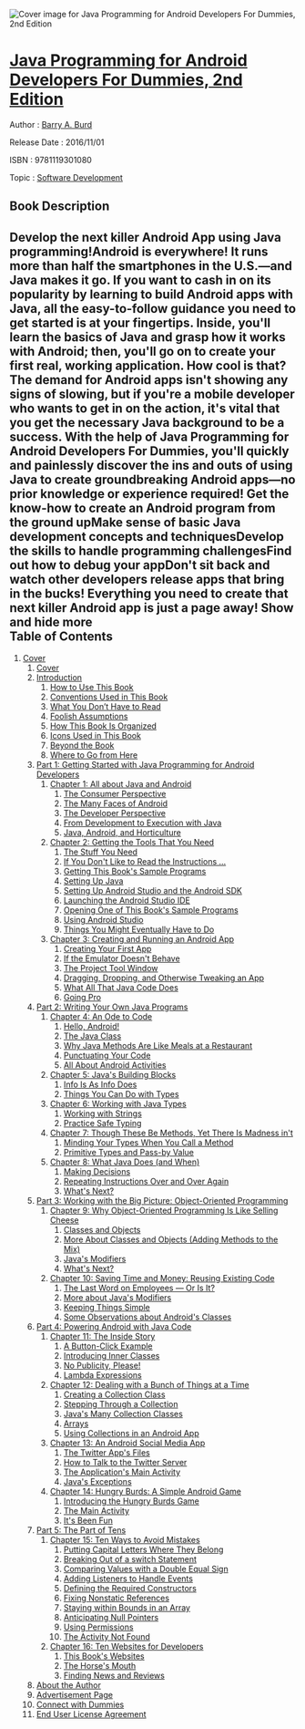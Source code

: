 ![Cover image for Java Programming for Android Developers For Dummies, 2nd Edition](https://imgdetail.ebookreading.net/cover/cover/20200215/EB9781119301080.jpg)

[Java Programming for Android Developers For Dummies, 2nd Edition](https://ebookreading.net/view/book/Java+Programming+for+Android+Developers+For+Dummies%2C+2nd+Edition-EB9781119301080_1.html "Java Programming for Android Developers For Dummies, 2nd Edition")
====================================================================================================================

Author : [Barry A. Burd](https://ebookreading.net/search/author/Barry+A.+Burd)

Release Date : 2016/11/01

ISBN : 9781119301080

Topic : [Software Development](https://ebookreading.net/search/category/software-development)

Book Description
-----------------

 Develop the next killer Android App using Java programming!Android is everywhere! It runs more than half the smartphones in the U.S.—and Java makes it go. If you want to cash in on its popularity by learning to build Android apps with Java, all the easy-to-follow guidance you need to get started is at your fingertips. Inside, you'll learn the basics of Java and grasp how it works with Android; then, you'll go on to create your first real, working application. How cool is that? 
The demand for Android apps isn't showing any signs of slowing, but if you're a mobile developer who wants to get in on the action, it's vital that you get the necessary Java background to be a success. With the help of Java Programming for Android Developers For Dummies, you'll quickly and painlessly discover the ins and outs of using Java to create groundbreaking Android apps—no prior knowledge or experience required! 
Get the know-how to create an Android program from the ground upMake sense of basic Java development concepts and techniquesDevelop the skills to handle programming challengesFind out how to debug your appDon't sit back and watch other developers release apps that bring in the bucks! Everything you need to create that next killer Android app is just a page away!
        Show and hide more                
Table of Contents
-----------------

1. [Cover](https://ebookreading.net/view/book/Java+Programming+for+Android+Developers+For+Dummies%2C+2nd+Edition-EB9781119301080_1.html)
    1. [Cover](https://ebookreading.net/view/book/Java+Programming+for+Android+Developers+For+Dummies%2C+2nd+Edition-EB9781119301080_1.html)
    1. [Introduction](https://ebookreading.net/view/book/Java+Programming+for+Android+Developers+For+Dummies%2C+2nd+Edition-EB9781119301080_4.html)
        1. [How to Use This Book](https://ebookreading.net/view/book/Java+Programming+for+Android+Developers+For+Dummies%2C+2nd+Edition-EB9781119301080_4.html#h2-1)
        1. [Conventions Used in This Book](https://ebookreading.net/view/book/Java+Programming+for+Android+Developers+For+Dummies%2C+2nd+Edition-EB9781119301080_4.html#h2-2)
        1. [What You Don’t Have to Read](https://ebookreading.net/view/book/Java+Programming+for+Android+Developers+For+Dummies%2C+2nd+Edition-EB9781119301080_4.html#h2-3)
        1. [Foolish Assumptions](https://ebookreading.net/view/book/Java+Programming+for+Android+Developers+For+Dummies%2C+2nd+Edition-EB9781119301080_4.html#h2-4)
        1. [How This Book Is Organized](https://ebookreading.net/view/book/Java+Programming+for+Android+Developers+For+Dummies%2C+2nd+Edition-EB9781119301080_4.html#h2-5)
        1. [Icons Used in This Book](https://ebookreading.net/view/book/Java+Programming+for+Android+Developers+For+Dummies%2C+2nd+Edition-EB9781119301080_4.html#h2-6)
        1. [Beyond the Book](https://ebookreading.net/view/book/Java+Programming+for+Android+Developers+For+Dummies%2C+2nd+Edition-EB9781119301080_4.html#h2-7)
        1. [Where to Go from Here](https://ebookreading.net/view/book/Java+Programming+for+Android+Developers+For+Dummies%2C+2nd+Edition-EB9781119301080_4.html#h2-8)
    1. [Part 1: Getting Started with Java Programming for Android Developers](https://ebookreading.net/view/book/Java+Programming+for+Android+Developers+For+Dummies%2C+2nd+Edition-EB9781119301080_5.html)
        1. [Chapter 1: All about Java and Android  ](https://ebookreading.net/view/book/Java+Programming+for+Android+Developers+For+Dummies%2C+2nd+Edition-EB9781119301080_6.html)
            1. [The Consumer Perspective](https://ebookreading.net/view/book/Java+Programming+for+Android+Developers+For+Dummies%2C+2nd+Edition-EB9781119301080_6.html#h2-1)
            1. [The Many Faces of Android](https://ebookreading.net/view/book/Java+Programming+for+Android+Developers+For+Dummies%2C+2nd+Edition-EB9781119301080_6.html#h2-2)
            1. [The Developer Perspective](https://ebookreading.net/view/book/Java+Programming+for+Android+Developers+For+Dummies%2C+2nd+Edition-EB9781119301080_6.html#h2-3)
            1. [From Development to Execution with Java](https://ebookreading.net/view/book/Java+Programming+for+Android+Developers+For+Dummies%2C+2nd+Edition-EB9781119301080_6.html#h2-4)
            1. [Java, Android, and Horticulture](https://ebookreading.net/view/book/Java+Programming+for+Android+Developers+For+Dummies%2C+2nd+Edition-EB9781119301080_6.html#h2-5)
        1. [Chapter 2: Getting the Tools That You Need  ](https://ebookreading.net/view/book/Java+Programming+for+Android+Developers+For+Dummies%2C+2nd+Edition-EB9781119301080_7.html)
            1. [The Stuff You Need](https://ebookreading.net/view/book/Java+Programming+for+Android+Developers+For+Dummies%2C+2nd+Edition-EB9781119301080_7.html#h2-1)
            1. [If You Don&#39;t Like to Read the Instructions …](https://ebookreading.net/view/book/Java+Programming+for+Android+Developers+For+Dummies%2C+2nd+Edition-EB9781119301080_7.html#h2-2)
            1. [Getting This Book&#39;s Sample Programs](https://ebookreading.net/view/book/Java+Programming+for+Android+Developers+For+Dummies%2C+2nd+Edition-EB9781119301080_7.html#h2-3)
            1. [Setting Up Java](https://ebookreading.net/view/book/Java+Programming+for+Android+Developers+For+Dummies%2C+2nd+Edition-EB9781119301080_7.html#h2-4)
            1. [Setting Up Android Studio and the Android SDK](https://ebookreading.net/view/book/Java+Programming+for+Android+Developers+For+Dummies%2C+2nd+Edition-EB9781119301080_7.html#h2-5)
            1. [Launching the Android Studio IDE](https://ebookreading.net/view/book/Java+Programming+for+Android+Developers+For+Dummies%2C+2nd+Edition-EB9781119301080_7.html#h2-6)
            1. [Opening One of This Book&#39;s Sample Programs](https://ebookreading.net/view/book/Java+Programming+for+Android+Developers+For+Dummies%2C+2nd+Edition-EB9781119301080_7.html#h2-7)
            1. [Using Android Studio](https://ebookreading.net/view/book/Java+Programming+for+Android+Developers+For+Dummies%2C+2nd+Edition-EB9781119301080_7.html#h2-8)
            1. [Things You Might Eventually Have to Do](https://ebookreading.net/view/book/Java+Programming+for+Android+Developers+For+Dummies%2C+2nd+Edition-EB9781119301080_7.html#h2-9)
        1. [Chapter 3: Creating and Running an Android App  ](https://ebookreading.net/view/book/Java+Programming+for+Android+Developers+For+Dummies%2C+2nd+Edition-EB9781119301080_8.html)
            1. [Creating Your First App](https://ebookreading.net/view/book/Java+Programming+for+Android+Developers+For+Dummies%2C+2nd+Edition-EB9781119301080_8.html#h2-1)
            1. [If the Emulator Doesn&#39;t Behave](https://ebookreading.net/view/book/Java+Programming+for+Android+Developers+For+Dummies%2C+2nd+Edition-EB9781119301080_8.html#h2-2)
            1. [The Project Tool Window](https://ebookreading.net/view/book/Java+Programming+for+Android+Developers+For+Dummies%2C+2nd+Edition-EB9781119301080_8.html#h2-3)
            1. [Dragging, Dropping, and Otherwise Tweaking an App](https://ebookreading.net/view/book/Java+Programming+for+Android+Developers+For+Dummies%2C+2nd+Edition-EB9781119301080_8.html#h2-4)
            1. [What All That Java Code Does](https://ebookreading.net/view/book/Java+Programming+for+Android+Developers+For+Dummies%2C+2nd+Edition-EB9781119301080_8.html#h2-5)
            1. [Going Pro](https://ebookreading.net/view/book/Java+Programming+for+Android+Developers+For+Dummies%2C+2nd+Edition-EB9781119301080_8.html#h2-6)
    1. [Part 2: Writing Your Own Java Programs](https://ebookreading.net/view/book/Java+Programming+for+Android+Developers+For+Dummies%2C+2nd+Edition-EB9781119301080_9.html)
        1. [Chapter 4: An Ode to Code  ](https://ebookreading.net/view/book/Java+Programming+for+Android+Developers+For+Dummies%2C+2nd+Edition-EB9781119301080_10.html)
            1. [Hello, Android!](https://ebookreading.net/view/book/Java+Programming+for+Android+Developers+For+Dummies%2C+2nd+Edition-EB9781119301080_10.html#h2-1)
            1. [The Java Class](https://ebookreading.net/view/book/Java+Programming+for+Android+Developers+For+Dummies%2C+2nd+Edition-EB9781119301080_10.html#h2-2)
            1. [Why Java Methods Are Like Meals at a Restaurant](https://ebookreading.net/view/book/Java+Programming+for+Android+Developers+For+Dummies%2C+2nd+Edition-EB9781119301080_10.html#h2-3)
            1. [Punctuating Your Code](https://ebookreading.net/view/book/Java+Programming+for+Android+Developers+For+Dummies%2C+2nd+Edition-EB9781119301080_10.html#h2-4)
            1. [All About Android Activities](https://ebookreading.net/view/book/Java+Programming+for+Android+Developers+For+Dummies%2C+2nd+Edition-EB9781119301080_10.html#h2-5)
        1. [Chapter 5: Java&#39;s Building Blocks  ](https://ebookreading.net/view/book/Java+Programming+for+Android+Developers+For+Dummies%2C+2nd+Edition-EB9781119301080_11.html)
            1. [Info Is As Info Does](https://ebookreading.net/view/book/Java+Programming+for+Android+Developers+For+Dummies%2C+2nd+Edition-EB9781119301080_11.html#h2-1)
            1. [Things You Can Do with Types](https://ebookreading.net/view/book/Java+Programming+for+Android+Developers+For+Dummies%2C+2nd+Edition-EB9781119301080_11.html#h2-2)
        1. [Chapter 6: Working with Java Types  ](https://ebookreading.net/view/book/Java+Programming+for+Android+Developers+For+Dummies%2C+2nd+Edition-EB9781119301080_12.html)
            1. [Working with Strings](https://ebookreading.net/view/book/Java+Programming+for+Android+Developers+For+Dummies%2C+2nd+Edition-EB9781119301080_12.html#h2-1)
            1. [Practice Safe Typing](https://ebookreading.net/view/book/Java+Programming+for+Android+Developers+For+Dummies%2C+2nd+Edition-EB9781119301080_12.html#h2-2)
        1. [Chapter 7: Though These Be Methods, Yet There Is Madness in&#39;t  ](https://ebookreading.net/view/book/Java+Programming+for+Android+Developers+For+Dummies%2C+2nd+Edition-EB9781119301080_13.html)
            1. [Minding Your Types When You Call a Method](https://ebookreading.net/view/book/Java+Programming+for+Android+Developers+For+Dummies%2C+2nd+Edition-EB9781119301080_13.html#h2-1)
            1. [Primitive Types and Pass-by Value](https://ebookreading.net/view/book/Java+Programming+for+Android+Developers+For+Dummies%2C+2nd+Edition-EB9781119301080_13.html#h2-2)
        1. [Chapter 8: What Java Does (and When)  ](https://ebookreading.net/view/book/Java+Programming+for+Android+Developers+For+Dummies%2C+2nd+Edition-EB9781119301080_14.html)
            1. [Making Decisions](https://ebookreading.net/view/book/Java+Programming+for+Android+Developers+For+Dummies%2C+2nd+Edition-EB9781119301080_14.html#h2-1)
            1. [Repeating Instructions Over and Over Again](https://ebookreading.net/view/book/Java+Programming+for+Android+Developers+For+Dummies%2C+2nd+Edition-EB9781119301080_14.html#h2-2)
            1. [What&#39;s Next?](https://ebookreading.net/view/book/Java+Programming+for+Android+Developers+For+Dummies%2C+2nd+Edition-EB9781119301080_14.html#h2-3)
    1. [Part 3: Working with the Big Picture: Object-Oriented Programming](https://ebookreading.net/view/book/Java+Programming+for+Android+Developers+For+Dummies%2C+2nd+Edition-EB9781119301080_15.html)
        1. [Chapter 9: Why Object-Oriented Programming Is Like Selling Cheese  ](https://ebookreading.net/view/book/Java+Programming+for+Android+Developers+For+Dummies%2C+2nd+Edition-EB9781119301080_16.html)
            1. [Classes and Objects](https://ebookreading.net/view/book/Java+Programming+for+Android+Developers+For+Dummies%2C+2nd+Edition-EB9781119301080_16.html#h2-1)
            1. [More About Classes and Objects (Adding Methods to the Mix)](https://ebookreading.net/view/book/Java+Programming+for+Android+Developers+For+Dummies%2C+2nd+Edition-EB9781119301080_16.html#h2-2)
            1. [Java&#39;s Modifiers](https://ebookreading.net/view/book/Java+Programming+for+Android+Developers+For+Dummies%2C+2nd+Edition-EB9781119301080_16.html#h2-3)
            1. [What&#39;s Next?](https://ebookreading.net/view/book/Java+Programming+for+Android+Developers+For+Dummies%2C+2nd+Edition-EB9781119301080_16.html#h2-4)
        1. [Chapter 10: Saving Time and Money: Reusing Existing Code  ](https://ebookreading.net/view/book/Java+Programming+for+Android+Developers+For+Dummies%2C+2nd+Edition-EB9781119301080_17.html)
            1. [The Last Word on Employees — Or Is It?](https://ebookreading.net/view/book/Java+Programming+for+Android+Developers+For+Dummies%2C+2nd+Edition-EB9781119301080_17.html#h2-1)
            1. [More about Java&#39;s Modifiers](https://ebookreading.net/view/book/Java+Programming+for+Android+Developers+For+Dummies%2C+2nd+Edition-EB9781119301080_17.html#h2-2)
            1. [Keeping Things Simple](https://ebookreading.net/view/book/Java+Programming+for+Android+Developers+For+Dummies%2C+2nd+Edition-EB9781119301080_17.html#h2-3)
            1. [Some Observations about Android&#39;s Classes](https://ebookreading.net/view/book/Java+Programming+for+Android+Developers+For+Dummies%2C+2nd+Edition-EB9781119301080_17.html#h2-4)
    1. [Part 4: Powering Android with Java Code](https://ebookreading.net/view/book/Java+Programming+for+Android+Developers+For+Dummies%2C+2nd+Edition-EB9781119301080_18.html)
        1. [Chapter 11: The Inside Story  ](https://ebookreading.net/view/book/Java+Programming+for+Android+Developers+For+Dummies%2C+2nd+Edition-EB9781119301080_19.html)
            1. [A Button-Click Example](https://ebookreading.net/view/book/Java+Programming+for+Android+Developers+For+Dummies%2C+2nd+Edition-EB9781119301080_19.html#h2-1)
            1. [Introducing Inner Classes](https://ebookreading.net/view/book/Java+Programming+for+Android+Developers+For+Dummies%2C+2nd+Edition-EB9781119301080_19.html#h2-2)
            1. [No Publicity, Please!](https://ebookreading.net/view/book/Java+Programming+for+Android+Developers+For+Dummies%2C+2nd+Edition-EB9781119301080_19.html#h2-3)
            1. [Lambda Expressions](https://ebookreading.net/view/book/Java+Programming+for+Android+Developers+For+Dummies%2C+2nd+Edition-EB9781119301080_19.html#h2-4)
        1. [Chapter 12: Dealing with a Bunch of Things at a Time  ](https://ebookreading.net/view/book/Java+Programming+for+Android+Developers+For+Dummies%2C+2nd+Edition-EB9781119301080_20.html)
            1. [Creating a Collection Class](https://ebookreading.net/view/book/Java+Programming+for+Android+Developers+For+Dummies%2C+2nd+Edition-EB9781119301080_20.html#h2-1)
            1. [Stepping Through a Collection](https://ebookreading.net/view/book/Java+Programming+for+Android+Developers+For+Dummies%2C+2nd+Edition-EB9781119301080_20.html#h2-2)
            1. [Java&#39;s Many Collection Classes](https://ebookreading.net/view/book/Java+Programming+for+Android+Developers+For+Dummies%2C+2nd+Edition-EB9781119301080_20.html#h2-3)
            1. [Arrays](https://ebookreading.net/view/book/Java+Programming+for+Android+Developers+For+Dummies%2C+2nd+Edition-EB9781119301080_20.html#h2-4)
            1. [Using Collections in an Android App](https://ebookreading.net/view/book/Java+Programming+for+Android+Developers+For+Dummies%2C+2nd+Edition-EB9781119301080_20.html#h2-5)
        1. [Chapter 13: An Android Social Media App  ](https://ebookreading.net/view/book/Java+Programming+for+Android+Developers+For+Dummies%2C+2nd+Edition-EB9781119301080_21.html)
            1. [The Twitter App&#39;s Files](https://ebookreading.net/view/book/Java+Programming+for+Android+Developers+For+Dummies%2C+2nd+Edition-EB9781119301080_21.html#h2-1)
            1. [How to Talk to the Twitter Server](https://ebookreading.net/view/book/Java+Programming+for+Android+Developers+For+Dummies%2C+2nd+Edition-EB9781119301080_21.html#h2-2)
            1. [The Application&#39;s Main Activity](https://ebookreading.net/view/book/Java+Programming+for+Android+Developers+For+Dummies%2C+2nd+Edition-EB9781119301080_21.html#h2-3)
            1. [Java&#39;s Exceptions](https://ebookreading.net/view/book/Java+Programming+for+Android+Developers+For+Dummies%2C+2nd+Edition-EB9781119301080_21.html#h2-4)
        1. [Chapter 14: Hungry Burds: A Simple Android Game  ](https://ebookreading.net/view/book/Java+Programming+for+Android+Developers+For+Dummies%2C+2nd+Edition-EB9781119301080_22.html)
            1. [Introducing the Hungry Burds Game](https://ebookreading.net/view/book/Java+Programming+for+Android+Developers+For+Dummies%2C+2nd+Edition-EB9781119301080_22.html#h2-1)
            1. [The Main Activity](https://ebookreading.net/view/book/Java+Programming+for+Android+Developers+For+Dummies%2C+2nd+Edition-EB9781119301080_22.html#h2-2)
            1. [It&#39;s Been Fun](https://ebookreading.net/view/book/Java+Programming+for+Android+Developers+For+Dummies%2C+2nd+Edition-EB9781119301080_22.html#h2-3)
    1. [Part 5: The Part of Tens](https://ebookreading.net/view/book/Java+Programming+for+Android+Developers+For+Dummies%2C+2nd+Edition-EB9781119301080_23.html)
        1. [Chapter 15: Ten Ways to Avoid Mistakes  ](https://ebookreading.net/view/book/Java+Programming+for+Android+Developers+For+Dummies%2C+2nd+Edition-EB9781119301080_24.html)
            1. [Putting Capital Letters Where They Belong](https://ebookreading.net/view/book/Java+Programming+for+Android+Developers+For+Dummies%2C+2nd+Edition-EB9781119301080_24.html#h2-1)
            1. [Breaking Out of a switch Statement](https://ebookreading.net/view/book/Java+Programming+for+Android+Developers+For+Dummies%2C+2nd+Edition-EB9781119301080_24.html#h2-2)
            1. [Comparing Values with a Double Equal Sign](https://ebookreading.net/view/book/Java+Programming+for+Android+Developers+For+Dummies%2C+2nd+Edition-EB9781119301080_24.html#h2-3)
            1. [Adding Listeners to Handle Events](https://ebookreading.net/view/book/Java+Programming+for+Android+Developers+For+Dummies%2C+2nd+Edition-EB9781119301080_24.html#h2-4)
            1. [Defining the Required Constructors](https://ebookreading.net/view/book/Java+Programming+for+Android+Developers+For+Dummies%2C+2nd+Edition-EB9781119301080_24.html#h2-5)
            1. [Fixing Nonstatic References](https://ebookreading.net/view/book/Java+Programming+for+Android+Developers+For+Dummies%2C+2nd+Edition-EB9781119301080_24.html#h2-6)
            1. [Staying within Bounds in an Array](https://ebookreading.net/view/book/Java+Programming+for+Android+Developers+For+Dummies%2C+2nd+Edition-EB9781119301080_24.html#h2-7)
            1. [Anticipating Null Pointers](https://ebookreading.net/view/book/Java+Programming+for+Android+Developers+For+Dummies%2C+2nd+Edition-EB9781119301080_24.html#h2-8)
            1. [Using Permissions](https://ebookreading.net/view/book/Java+Programming+for+Android+Developers+For+Dummies%2C+2nd+Edition-EB9781119301080_24.html#h2-9)
            1. [The Activity Not Found](https://ebookreading.net/view/book/Java+Programming+for+Android+Developers+For+Dummies%2C+2nd+Edition-EB9781119301080_24.html#h2-10)
        1. [Chapter 16: Ten Websites for Developers  ](https://ebookreading.net/view/book/Java+Programming+for+Android+Developers+For+Dummies%2C+2nd+Edition-EB9781119301080_25.html)
            1. [This Book&#39;s Websites](https://ebookreading.net/view/book/Java+Programming+for+Android+Developers+For+Dummies%2C+2nd+Edition-EB9781119301080_25.html#h2-1)
            1. [The Horse&#39;s Mouth](https://ebookreading.net/view/book/Java+Programming+for+Android+Developers+For+Dummies%2C+2nd+Edition-EB9781119301080_25.html#h2-2)
            1. [Finding News and Reviews](https://ebookreading.net/view/book/Java+Programming+for+Android+Developers+For+Dummies%2C+2nd+Edition-EB9781119301080_25.html#h2-3)
    1. [About the Author](https://ebookreading.net/view/book/Java+Programming+for+Android+Developers+For+Dummies%2C+2nd+Edition-EB9781119301080_26.html)
    1. [Advertisement Page](https://ebookreading.net/view/book/Java+Programming+for+Android+Developers+For+Dummies%2C+2nd+Edition-EB9781119301080_27.html)
    1. [Connect with Dummies](https://ebookreading.net/view/book/Java+Programming+for+Android+Developers+For+Dummies%2C+2nd+Edition-EB9781119301080_28.html)
    1. [End User License Agreement](https://ebookreading.net/view/book/Java+Programming+for+Android+Developers+For+Dummies%2C+2nd+Edition-EB9781119301080_29.html)
